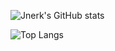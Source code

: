 ![Jnerk's GitHub stats](https://github-readme-stats.vercel.app/api?username=jnerk&show_icons=true&theme=panda&hide_title=true)

![Top Langs](https://github-readme-stats.vercel.app/api/top-langs/?username=jnerk&layout=donut&theme=panda&hide_title=true)
